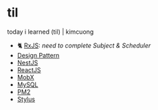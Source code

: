 # til

today i learned (til) | kimcuong

- 🐈 [RxJS](./rxjs): *need to complete Subject & Scheduler*
- [Design Pattern](./design-pattern)
- [NestJS](./nestjs)
- [ReactJS](./reactjs)
- [MobX](./mobx)
- [MySQL](./mysql)
- [PM2](./pm2)
- [Stylus](./stylus)
